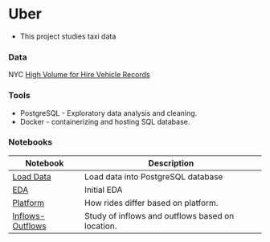 # Uber
- This project studies taxi data

### Data

NYC [High Volume for Hire Vehicle Records](https://www.nyc.gov/site/tlc/about/tlc-trip-record-data.page)


### Tools
- PostgreSQL - Exploratory data analysis and cleaning.
- Docker - containerizing and hosting SQL database.

### Notebooks
| Notebook                                                  | Description                                      |
| --------------------------------------------------------- | ------------------------------------------------ |
| [Load Data](./notebooks/01_load_data.ipynb)               | Load data into PostgreSQL database               |
| [EDA](./notebooks/02_EDA.ipynb)                           | Initial EDA                                      |
| [Platform](./notebooks/02_platform.ipynb)                 | How rides differ based on platform.              |
| [Inflows-Outflows](./notebooks/02_inflows_outflows.ipynb) | Study of inflows and outflows based on location. |